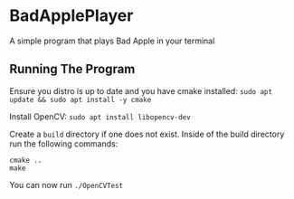 # BadApplePlayer
A simple program that plays Bad Apple in your terminal

## Running The Program
Ensure you distro is up to date and you have cmake installed:
`sudo apt update && sudo apt install -y cmake`

Install OpenCV:
`sudo apt install libopencv-dev`

Create a `build` directory if one does not exist. Inside of the build directory run the following commands:
~~~
cmake .. 
make
~~~

You can now run `./OpenCVTest`